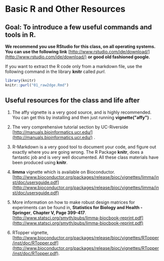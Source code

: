 Basic R and Other Resources
========================================================

Goal: To introduce a few useful commands and tools in R.
--------------------------------------------------------

**We recommend you use RStudio for this class, on all operating systems. You can use the following link** [http://www.rstudio.com/ide/download/](http://www.rstudio.com/ide/download/) **or good old fashioned google.**

If you want to extract the R code only from a markdown file, use the following command in the library **knitr** called *purl*.



```r
library(knitr)
knitr::purl("01_raw2dge.Rmd")
```



Useful resources for the class and life after
-------------------------------

1. The affy vignette is a very good source, and is highly recommended. You can get this by installing and then just running **vignette("affy")** .

2. The very comprehensive tutorial section by UC-Riverside [http://manuals.bioinformatics.ucr.edu/](http://manuals.bioinformatics.ucr.edu/) .

3. R-Markdown is a very good tool to document your code, and figure out exactly where you are going wrong. The R Package **knitr**, does a fantastic job and is very well documented. All these class materials have been produced using **knitr**.

4. **limma** vignette which is available on Bioconductor. [http://www.bioconductor.org/packages/release/bioc/vignettes/limma/inst/doc/usersguide.pdf](http://www.bioconductor.org/packages/release/bioc/vignettes/limma/inst/doc/usersguide.pdf)

5. More information on how to make robust design matrices for experiments can be found in, **Statistics for Biology and Health - Springer**, **Chapter V, Page 399-417**.[http://www.statsci.org/smyth/pubs/limma-biocbook-reprint.pdf](http://www.statsci.org/smyth/pubs/limma-biocbook-reprint.pdf)

6. RTopper vignette, [http://www.bioconductor.org/packages/release/bioc/vignettes/RTopper/inst/doc/RTopper.pdf](http://www.bioconductor.org/packages/release/bioc/vignettes/RTopper/inst/doc/RTopper.pdf).
